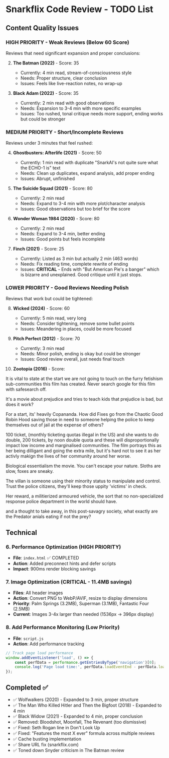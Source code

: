 # Snarkflix Code Review - TODO List

## Content Quality Issues

### HIGH PRIORITY - Weak Reviews (Below 60 Score)
Reviews that need significant expansion and proper conclusions:

2. **The Batman (2022)** - Score: 35
   - Currently: 4 min read, stream-of-consciousness style
   - Needs: Proper structure, clear conclusion
   - Issues: Feels like live-reaction notes, no wrap-up

3. **Black Adam (2022)** - Score: 35
   - Currently: 2 min read with good observations
   - Needs: Expansion to 3-4 min with more specific examples
   - Issues: Too rushed, tonal critique needs more support, ending works but could be stronger

### MEDIUM PRIORITY - Short/Incomplete Reviews
Reviews under 3 minutes that feel rushed:

4. **Ghostbusters: Afterlife (2021)** - Score: 50
   - Currently: 1 min read with duplicate "SnarkAI's not quite sure what the ECHO-1 is" text
   - Needs: Clean up duplicates, expand analysis, add proper ending
   - Issues: Abrupt, unfinished

5. **The Suicide Squad (2021)** - Score: 80
   - Currently: 2 min read
   - Needs: Expand to 3-4 min with more plot/character analysis
   - Issues: Good observations but too brief for the score

6. **Wonder Woman 1984 (2020)** - Score: 80
   - Currently: 2 min read
   - Needs: Expand to 3-4 min, better ending
   - Issues: Good points but feels incomplete

7. **Finch (2021)** - Score: 25
   - Currently: Listed as 3 min but actually 2 min (463 words)
   - Needs: Fix reading time, complete rewrite of ending
   - Issues: **CRITICAL** - Ends with "But American Pie's a banger" which is bizarre and unexplained. Good critique until it just stops.

### LOWER PRIORITY - Good Reviews Needing Polish
Reviews that work but could be tightened:

8. **Wicked (2024)** - Score: 60
   - Currently: 5 min read, very long
   - Needs: Consider tightening, remove some bullet points
   - Issues: Meandering in places, could be more focused

9. **Pitch Perfect (2012)** - Score: 70
   - Currently: 3 min read
   - Needs: Minor polish, ending is okay but could be stronger
   - Issues: Good review overall, just needs final touch



20. **Zootopia (2016)** - Score: 

It is vital to state at the start we are not going to touch on the furry fetishism sub-communities this film has created. Never search google for this film with safesearch off.

It's a movie about prejudice and tries to teach kids that prejudice is bad, but does it work?

For a start, its' heavily Copananda. How did Fixes go from the Chaotic Good Robin Hood saving those in need to someone helping the police to keep themselves out of jail at the expense of others?

100 ticket, (monthly ticketing quotas illegal in the US) and she wants to do double, 200 tickets, by noon double quota and these will disproportionally impact low income and marginalised communities. The film portrays this as her being dilligant and going the extra mile, but it's hard not to see it as her activly makign the lives of her community around her worse.

Biological essentialism the movie. You can't escape your nature. Sloths are slow, foxes are sneaky.

The villan is someone using their minority status to manipulate and control. Trust the police citizens, they'll keep those uppity 'victims' in check.

Her reward, a militierized armoured vehicle, the sort that no non-specialized response police department in the world should have.


and a thought to take away, in this post-savagry society, what exactly are the Predator anials eating if not the prey?

## Technical

### 6. Performance Optimization (HIGH PRIORITY)
- **File**: `index.html` ✅ COMPLETED
- **Action**: Added preconnect hints and defer scripts
- **Impact**: 900ms render blocking savings

### 7. Image Optimization (CRITICAL - 11.4MB savings)
- **Files**: All header images
- **Action**: Convert PNG to WebP/AVIF, resize to display dimensions
- **Priority**: Palm Springs (3.2MB), Superman (3.1MB), Fantastic Four (2.5MB)
- **Current**: Images 3-4x larger than needed (1536px → 396px display)

### 8. Add Performance Monitoring (Low Priority)
- **File**: `script.js`
- **Action**: Add performance tracking
```javascript
// Track page load performance
window.addEventListener('load', () => {
    const perfData = performance.getEntriesByType('navigation')[0];
    console.log('Page load time:', perfData.loadEventEnd - perfData.loadEventStart);
});
```

## Completed ✅
- ✅ Wolfwalkers (2020) - Expanded to 3 min, proper structure
- ✅ The Man Who Killed Hitler and Then the Bigfoot (2018) - Expanded to 4 min
- ✅ Black Widow (2021) - Expanded to 4 min, proper conclusion
- ✅ Removed: Bloodshot, Moonfall, The Revenant (too dismissive)
- ✅ Fixed: Seth Rogan line in Don't Look Up
- ✅ Fixed: "Features the most X ever" formula across multiple reviews
- ✅ Cache busting implementation
- ✅ Share URL fix (snarkflix.com)
- ✅ Toned down Snyder criticism in The Batman review
